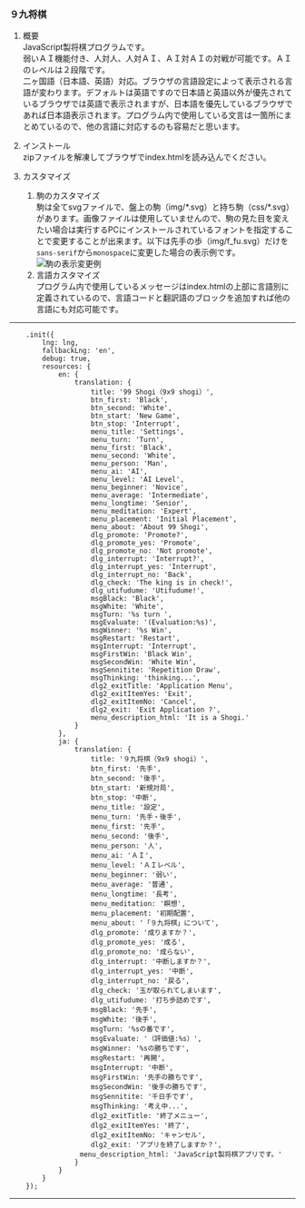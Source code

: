 ### ９九将棋

1. 概要  
JavaScript製将棋プログラムです。  
弱いＡＩ機能付き、人対人、人対ＡＩ、ＡＩ対ＡＩの対戦が可能です。ＡＩのレベルは２段階です。  
二ヶ国語（日本語、英語）対応。ブラウザの言語設定によって表示される言語が変わります。デフォルトは英語ですので日本語と英語以外が優先されているブラウザでは英語で表示されますが、日本語を優先しているブラウザであれば日本語表示されます。プログラム内で使用している文言は一箇所にまとめているので、他の言語に対応するのも容易だと思います。

1. インストール  
zipファイルを解凍してブラウザでindex.htmlを読み込んでください。

1. カスタマイズ  
    1. 駒のカスタマイズ  
    駒は全てsvgファイルで、盤上の駒（img/\*.svg）と持ち駒（css/\*.svg）があります。画像ファイルは使用していませんので、駒の見た目を変えたい場合は実行するPCにインストールされているフォントを指定することで変更することが出来ます。以下は先手の歩（img/f_fu.svg）だけを`sans-serif`から`monospace`に変更した場合の表示例です。
![駒の表示変更例][sample6_png]
    1. 言語カスタマイズ  
    プログラム内で使用しているメッセージはindex.htmlの上部に言語別に定義されているので、言語コードと翻訳語のブロックを追加すれば他の言語にも対応可能です。

---
        .init({
            lng: lng,
            fallbackLng: 'en',
            debug: true,
            resources: {
                en: {
                    translation: {
                        title: '99 Shogi（9x9 shogi）',
                        btn_first: 'Black',
                        btn_second: 'White',
                        btn_start: 'New Game',
                        btn_stop: 'Interrupt',
                        menu_title: 'Settings',
                        menu_turn: 'Turn',
                        menu_first: 'Black',
                        menu_second: 'White',
                        menu_person: 'Man',
                        menu_ai: 'AI',
                        menu_level: 'AI Level',
                        menu_beginner: 'Novice',
                        menu_average: 'Intermediate',
                        menu_longtime: 'Senior',
                        menu_meditation: 'Expert',
                        menu_placement: 'Initial Placement',
                        menu_about: 'About 99 Shogi',
                        dlg_promote: 'Promote?',
                        dlg_promote_yes: 'Promote',
                        dlg_promote_no: 'Not promote',
                        dlg_interrupt: 'Interrupt?',
                        dlg_interrupt_yes: 'Interrupt',
                        dlg_interrupt_no: 'Back',
                        dlg_check: 'The king is in check!',
                        dlg_utifudume: 'Utifudume!',
                        msgBlack: 'Black',
                        msgWhite: 'White',
                        msgTurn: '%s turn ',
                        msgEvaluate: '(Evaluation:%s)',
                        msgWinner: '%s Win',
                        msgRestart: 'Restart',
                        msgInterrupt: 'Interrupt',
                        msgFirstWin: 'Black Win',
                        msgSecondWin: 'White Win',
                        msgSennitite: 'Repetition Draw',
                        msgThinking: 'thinking...',
                        dlg2_exitTitle: 'Application Menu',
                        dlg2_exitItemYes: 'Exit',
                        dlg2_exitItemNo: 'Cancel',
                        dlg2_exit: 'Exit Application ?',
                        menu_description_html: 'It is a Shogi.'
                    }
                },
                ja: {
                    translation: {
                        title: '９九将棋（9x9 shogi）',
                        btn_first: '先手',
                        btn_second: '後手',
                        btn_start: '新規対局',
                        btn_stop: '中断',
                        menu_title: '設定',
                        menu_turn: '先手・後手',
                        menu_first: '先手',
                        menu_second: '後手',
                        menu_person: '人',
                        menu_ai: 'ＡＩ',
                        menu_level: 'ＡＩレベル',
                        menu_beginner: '弱い',
                        menu_average: '普通',
                        menu_longtime: '長考',
                        menu_meditation: '瞑想',
                        menu_placement: '初期配置',
                        menu_about: '「９九将棋」について',
                        dlg_promote: '成りますか？',
                        dlg_promote_yes: '成る',
                        dlg_promote_no: '成らない',
                        dlg_interrupt: '中断しますか？',
                        dlg_interrupt_yes: '中断',
                        dlg_interrupt_no: '戻る',
                        dlg_check: '玉が取られてしまいます',
                        dlg_utifudume: '打ち歩詰めです',
                        msgBlack: '先手',
                        msgWhite: '後手',
                        msgTurn: '%sの番です',
                        msgEvaluate: '（評価値:%s）',
                        msgWinner: '%sの勝ちです',
                        msgRestart: '再開',
                        msgInterrupt: '中断',
                        msgFirstWin: '先手の勝ちです',
                        msgSecondWin: '後手の勝ちです',
                        msgSennitite: '千日手です',
                        msgThinking: '考え中...',
                        dlg2_exitTitle: '終了メニュー',
                        dlg2_exitItemYes: '終了',
                        dlg2_exitItemNo: 'キャンセル',
                        dlg2_exit: 'アプリを終了しますか？',
        　　　　　　　　menu_description_html: 'JavaScript製将棋アプリです。'
                    }
                }
            }
        });

---


[sample6_png]:file:///Users/naga/deve/coffee/shogi99coffee/sample6.png



